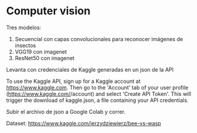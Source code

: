 # Computer vision

Tres modelos: 
1) Secuencial con capas convolucionales para reconocer imágenes de insectos
2) VGG19 con imagenet
3) ResNet50 con imagenet

Levanta con credenciales de Kaggle generadas en un json de la API

To use the Kaggle API, sign up for a Kaggle account at https://www.kaggle.com. Then go to the 'Account' tab of your user profile (https://www.kaggle.com/<username>/account) and select 'Create API Token'. This will trigger the download of kaggle.json, a file containing your API credentials.
  
Subir el archivo de json a Google Colab y correr.

Dataset: https://www.kaggle.com/jerzydziewierz/bee-vs-wasp

